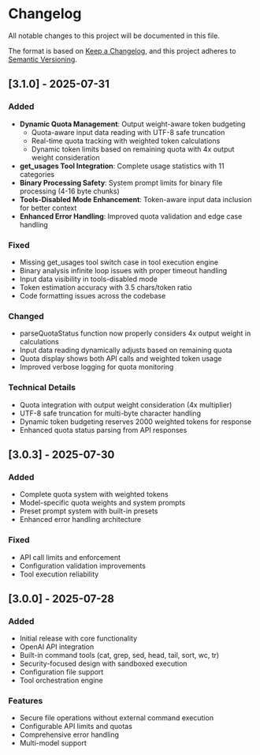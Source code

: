 # Changelog

All notable changes to this project will be documented in this file.

The format is based on [Keep a Changelog](https://keepachangelog.com/en/1.0.0/),
and this project adheres to [Semantic Versioning](https://semver.org/spec/v2.0.0.html).

## [3.1.0] - 2025-07-31

### Added
- **Dynamic Quota Management**: Output weight-aware token budgeting
  - Quota-aware input data reading with UTF-8 safe truncation
  - Real-time quota tracking with weighted token calculations
  - Dynamic token limits based on remaining quota with 4x output weight consideration
- **get_usages Tool Integration**: Complete usage statistics with 11 categories
- **Binary Processing Safety**: System prompt limits for binary file processing (4-16 byte chunks)
- **Tools-Disabled Mode Enhancement**: Token-aware input data inclusion for better context
- **Enhanced Error Handling**: Improved quota validation and edge case handling

### Fixed
- Missing get_usages tool switch case in tool execution engine
- Binary analysis infinite loop issues with proper timeout handling
- Input data visibility in tools-disabled mode
- Token estimation accuracy with 3.5 chars/token ratio
- Code formatting issues across the codebase

### Changed
- parseQuotaStatus function now properly considers 4x output weight in calculations
- Input data reading dynamically adjusts based on remaining quota
- Quota display shows both API calls and weighted token usage
- Improved verbose logging for quota monitoring

### Technical Details
- Quota integration with output weight consideration (4x multiplier)
- UTF-8 safe truncation for multi-byte character handling
- Dynamic token budgeting reserves 2000 weighted tokens for response
- Enhanced quota status parsing from API responses

## [3.0.3] - 2025-07-30

### Added
- Complete quota system with weighted tokens
- Model-specific quota weights and system prompts
- Preset prompt system with built-in presets
- Enhanced error handling architecture

### Fixed
- API call limits and enforcement
- Configuration validation improvements
- Tool execution reliability

## [3.0.0] - 2025-07-28

### Added
- Initial release with core functionality
- OpenAI API integration
- Built-in command tools (cat, grep, sed, head, tail, sort, wc, tr)
- Security-focused design with sandboxed execution
- Configuration file support
- Tool orchestration engine

### Features
- Secure file operations without external command execution
- Configurable API limits and quotas
- Comprehensive error handling
- Multi-model support
